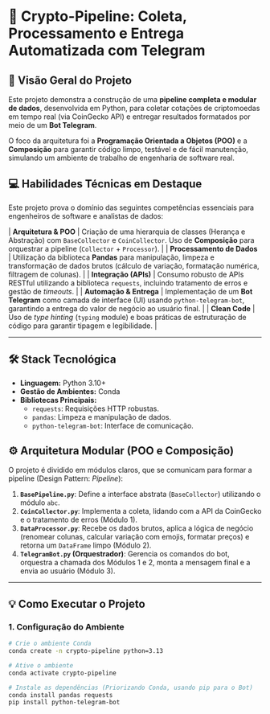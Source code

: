 # 🚀 Crypto-Pipeline: Coleta, Processamento e Entrega Automatizada com Telegram

## 🌟 Visão Geral do Projeto

Este projeto demonstra a construção de uma **pipeline completa e modular de dados**, desenvolvida em Python, para coletar cotações de criptomoedas em tempo real (via CoinGecko API) e entregar resultados formatados por meio de um **Bot Telegram**.

O foco da arquitetura foi a **Programação Orientada a Objetos (POO)** e a **Composição** para garantir código limpo, testável e de fácil manutenção, simulando um ambiente de trabalho de engenharia de software real.


## 💻 Habilidades Técnicas em Destaque

Este projeto prova o domínio das seguintes competências essenciais para engenheiros de software e analistas de dados:

| **Arquitetura & POO** | Criação de uma hierarquia de classes (Herança e Abstração) com `BaseCollector` e `CoinCollector`. Uso de **Composição** para orquestrar a pipeline (`Collector` + `Processor`). |
| **Processamento de Dados** | Utilização da biblioteca **Pandas** para manipulação, limpeza e transformação de dados brutos (cálculo de variação, formatação numérica, filtragem de colunas). |
| **Integração (APIs)** | Consumo robusto de APIs RESTful utilizando a biblioteca `requests`, incluindo tratamento de erros e gestão de *timeouts*. |
| **Automação & Entrega** | Implementação de um **Bot Telegram** como camada de interface (UI) usando `python-telegram-bot`, garantindo a entrega do valor de negócio ao usuário final. |
| **Clean Code** | Uso de *type hinting* (`typing` module) e boas práticas de estruturação de código para garantir tipagem e legibilidade. |

---

## 🛠️ Stack Tecnológica

* **Linguagem:** Python 3.10+
* **Gestão de Ambientes:** Conda
* **Bibliotecas Principais:**
    * `requests`: Requisições HTTP robustas.
    * `pandas`: Limpeza e manipulação de dados.
    * `python-telegram-bot`: Interface de comunicação.

## ⚙️ Arquitetura Modular (POO e Composição)

O projeto é dividido em módulos claros, que se comunicam para formar a pipeline (Design Pattern: *Pipeline*):

1.  **`BasePipeline.py`**: Define a interface abstrata (`BaseCollector`) utilizando o módulo `abc`.
2.  **`CoinCollector.py`**: Implementa a coleta, lidando com a API da CoinGecko e o tratamento de erros (Módulo 1).
3.  **`DataProcessor.py`**: Recebe os dados brutos, aplica a lógica de negócio (renomear colunas, calcular variação com emojis, formatar preços) e retorna um `DataFrame` limpo (Módulo 2).
4.  **`TelegramBot.py` (Orquestrador)**: Gerencia os comandos do bot, orquestra a chamada dos Módulos 1 e 2, monta a mensagem final e a envia ao usuário (Módulo 3).

---

## 💡 Como Executar o Projeto

### 1. Configuração do Ambiente

```bash
# Crie o ambiente Conda
conda create -n crypto-pipeline python=3.13

# Ative o ambiente
conda activate crypto-pipeline

# Instale as dependências (Priorizando Conda, usando pip para o Bot)
conda install pandas requests
pip install python-telegram-bot
